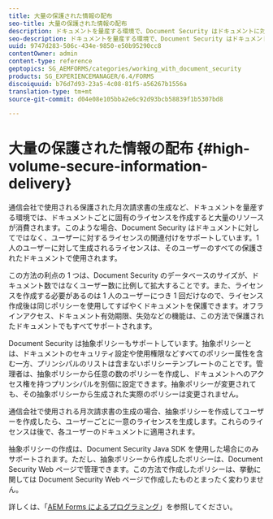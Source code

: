 ```yaml
---
title: 大量の保護された情報の配布
seo-title: 大量の保護された情報の配布
description: ドキュメントを量産する環境で、Document Security はドキュメントに対してではなく、ユーザーに対するライセンスの関連付けをサポートしています。
seo-description: ドキュメントを量産する環境で、Document Security はドキュメントに対してではなく、ユーザーに対するライセンスの関連付けをサポートしています。
uuid: 9747d283-506c-434e-9850-e50b95290cc8
contentOwner: admin
content-type: reference
geptopics: SG_AEMFORMS/categories/working_with_document_security
products: SG_EXPERIENCEMANAGER/6.4/FORMS
discoiquuid: b76d7d93-23a5-4c08-81f5-a56267b1556a
translation-type: tm+mt
source-git-commit: d04e08e105bba2e6c92d93bcb58839f1b5307bd8

---
```



# 大量の保護された情報の配布 {#high-volume-secure-information-delivery}

通信会社で使用される保護された月次請求書の生成など、ドキュメントを量産する環境では、ドキュメントごとに固有のライセンスを作成すると大量のリソースが消費されます。このような場合、Document Security はドキュメントに対してではなく、ユーザーに対するライセンスの関連付けをサポートしています。1 人のユーザーに対して生成されるライセンスは、そのユーザーのすべての保護されたドキュメントで使用されます。

この方法の利点の 1 つは、Document Security のデータベースのサイズが、ドキュメント数ではなくユーザー数に比例して拡大することです。また、ライセンスを作成する必要があるのは 1 人のユーザーにつき 1 回だけなので、ライセンス作成後は同じポリシーを使用してすばやくドキュメントを保護できます。オフラインアクセス、ドキュメント有効期限、失効などの機能は、この方法で保護されたドキュメントでもすべてサポートされます。

Document Security は抽象ポリシーもサポートしています。抽象ポリシーとは、ドキュメントのセキュリティ設定や使用権限などすべてのポリシー属性を含む一方、プリンシパルのリストは含まないポリシーテンプレートのことです。管理者は、抽象ポリシーから任意の数のポリシーを作成し、ドキュメントへのアクセス権を持つプリンシパルを別個に設定できます。抽象ポリシーが変更されても、その抽象ポリシーから生成された実際のポリシーは変更されません。

通信会社で使用される月次請求書の生成の場合、抽象ポリシーを作成してユーザーを作成したら、ユーザーごとに一意のライセンスを生成します。これらのライセンスは後で、各ユーザーのドキュメントに適用されます。

抽象ポリシーの作成は、Document Security Java SDK を使用した場合にのみサポートされます。ただし、抽象ポリシーから作成したポリシーは、Document Security Web ページで管理できます。この方法で作成したポリシーは、挙動に関しては Document Security Web ページで作成したものとまったく変わりません。

詳しくは、「[AEM Forms によるプログラミング](https://www.adobe.com/go/learn_aemforms_programming_63)」を参照してください。
